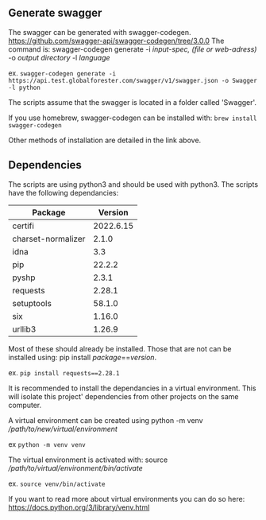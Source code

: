 ## Generate swagger 
The swagger can be generated with swagger-codegen. https://github.com/swagger-api/swagger-codegen/tree/3.0.0
The command is: swagger-codegen generate -i *input-spec, (file or web-adress)* -o *output directory* -l *language*

  ex. `swagger-codegen generate -i https://api.test.globalforester.com/swagger/v1/swagger.json -o Swagger -l python`
  
The scripts assume that the swagger is located in a folder called 'Swagger'.
  
If you use homebrew, swagger-codegen can be installed with: `brew install swagger-codegen`

Other methods of installation are detailed in the link above.

## Dependencies
The scripts are using python3 and should be used with python3. The scripts have the following dependancies:

| Package | Version |
| --- | --- |
certifi            | 2022.6.15
charset-normalizer | 2.1.0
idna               | 3.3
pip                | 22.2.2
pyshp              | 2.3.1
requests           | 2.28.1
setuptools         | 58.1.0
six                | 1.16.0
urllib3            | 1.26.9

Most of these should already be installed. Those that are not can be installed using: pip install *package*==*version*.
 
  ex. `pip install requests==2.28.1`
 
It is recommended to install the dependancies in a virtual environment. 
This will isolate this project' dependencies from other projects on the same computer.
 
A virtual environment can be created using python -m venv */path/to/new/virtual/environment*
 
  ex `python -m venv venv`
  
The virtual environment is activated with: source */path/to/virtual/environment/bin/activate*
  
  ex. `source venv/bin/activate`
  
If you want to read more about virtual environments you can do so here: https://docs.python.org/3/library/venv.html
